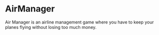 AirManager
==========

Air Manager is an airline management game where you have to keep your planes flying without losing too much money.
